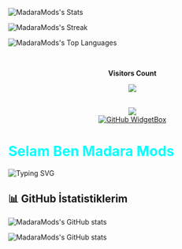 ![MadaraMods's Stats](https://github-readme-stats.vercel.app/api?username=MadaraMods&theme=gruvbox&show_icons=true&hide_border=false&count_private=true)


![MadaraMods's Streak](https://github-readme-streak-stats.herokuapp.com/?user=MadaraMods&theme=gruvbox&hide_border=false)

![MadaraMods's Top Languages](https://github-readme-stats.vercel.app/api/top-langs/?username=MadaraMods&theme=gruvbox&show_icons=true&hide_border=false&layout=compact)

<div align="center">
<br><p align="centre"><b>Visitors Count</b></p>  
<p align="center"><img align="center" src="https://profile-counter.glitch.me/{MadaraMods}/count.svg" /></p> 
<br></div>


<div align="center">  
  <img src="https://github-readme-stats.vercel.app/api/top-langs/?username=MadaraMods&layout=pie&theme=dark"/>
</div>

<div align="center">
  <a href="https://github.com/trindadedev13">
    <img src="https://github-widgetbox.vercel.app/api/profile?username=trindadedev13&data=followers,repositories,stars,commits&theme=dark" alt="GitHub WidgetBox">
  </a>
</div>


<h1 style="color:cyan;">Selam Ben Madara Mods</h1>

![Typing SVG](https://readme-typing-svg.demolab.com?font=Fira+Code&weight=600&pause=1000&color=00FFFF&width=435&lines=Selam+Ben+Madara+Mods;GitHub+Stats+Profilimde!)

## 📊 GitHub İstatistiklerim

![MadaraMods's GitHub stats](https://github-readme-stats.vercel.app/api?username=MadaraMods&show_icons=true&theme=tokyonight)


![MadaraMods's GitHub stats](https://github-readme-stats.vercel.app/api?username=MadaraMods&show_icons=true&theme=tokyonight)